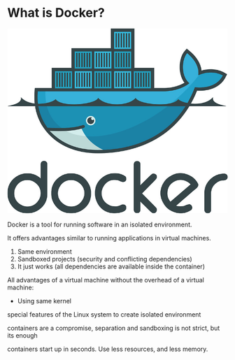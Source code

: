 # What is Docker?

![Docker logo](.gitbook/assets/docker-logo.jpg)

Docker is a tool for running software in an isolated environment.

It offers advantages similar to running applications in virtual machines.

1. Same environment
2. Sandboxed projects \(security and conflicting dependencies\)
3. It just works \(all dependencies are available inside the container\)

All advantages of a virtual machine without the overhead of a virtual machine:

* Using same kernel

special features of the Linux system to create isolated environment

containers are a compromise, separation and sandboxing is not strict, but its enough

containers start up in seconds. Use less resources, and less memory.

